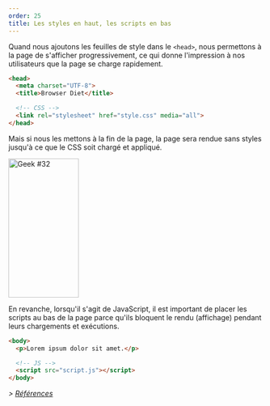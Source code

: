 ```yaml
---
order: 25
title: Les styles en haut, les scripts en bas
---
```


Quand nous ajoutons les feuilles de style dans le `<head>`, nous permettons à la page de s'afficher progressivement, ce qui donne l'impression à nos utilisateurs que la page se charge rapidement.

```html
<head>
  <meta charset="UTF-8">
  <title>Browser Diet</title>

  <!-- CSS -->
  <link rel="stylesheet" href="style.css" media="all">
</head>
```

Mais si nous les mettons à la fin de la page, la page sera rendue sans styles jusqu'à ce que le CSS soit chargé et appliqué.

<div class="img-right">
  <img id="geek-32" class="icos-geek" src="http://browserdiet.com/img/32.png" alt="Geek #32" width="139" height="275" />
</div>

En revanche, lorsqu'il s'agit de JavaScript, il est important de placer les scripts au bas de la page parce qu'ils bloquent le rendu (affichage) pendant leurs chargements et exécutions.

```html
<body>
  <p>Lorem ipsum dolor sit amet.</p>

  <!-- JS -->
  <script src="script.js"></script>
</body>
```

*> [Références](https://github.com/zenorocha/browser-diet/wiki/References#styles-up-top-scripts-down-bottom)*